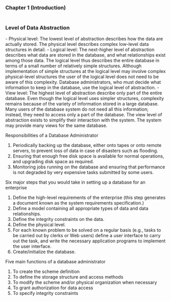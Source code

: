 ### Chapter 1 (Introduction)

### **<br/>Level of Data Abstraction**

<p>- Physical level: The lowest level of abstraction describes how the data are actually stored. 
The physical level describes complex low-level data structures in detail.
- Logical level: The next-higher level of abstraction describes what data are stored in the database, and what 
relationships exist among those data. The logical level thus describes the entire database in terms of a small number 
of relatively simple structures. Although implementation of simple structures at the logical level may involve 
complex physical-level structures the user of the logical level does not need to be aware of this complexity. 
Database administrators, who must decide what information to keep in the database, use the logical level of abstraction.
- View level: The highest level of abstraction describe only part of the entire database. Even though the logical level 
uses simpler structures, complexity remains because of the variety of information stored in a large database. 
Many users of the database system do not need all this information; instead, they need to access only a part of the database. 
The view level of abstraction exists to simplify their interaction with the system. The system may provide many views for 
the same database.</p>

Responsibilities of a Database Administrator
1. Periodically backing up the database, either onto tapes or onto remote servers, to prevent loss of data in case of disasters such as flooding.
2. Ensuring that enough free disk space is available for normal operations, and upgrading disk space as required.
3. Monitoring jobs running on the database and ensuring that performance is not degraded by very expensive tasks submitted by some users.


Six major steps that you would take in setting up a database for an enterprise

1. Define the high-level requirements of the enterprise (this step generates a document known as the system requirements specification.)
2. Define a model containing all appropriate types of data and data relationships.
3. Define the integrity constraints on the data.
4. Define the physical level.
5. For each known problem to be solved on a regular basis (e.g., tasks to be carried out by clerks or Web users) define a user interface to carry out the task, and write the necessary application programs to implement the user interface.
6. Create/initialize the database.


Five main functions of a database administrator

1. To create the scheme definition
2. To define the storage structure and access methods
3. To modify the scheme and/or physical organization when necessary
4. To grant authorization for data access
5. To specify integrity constraints

